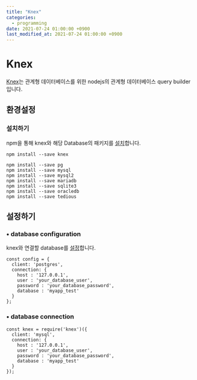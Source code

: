```yaml
---
title: "Knex"
categories: 
  - programming
date: 2021-07-24 01:00:00 +0900
last_modified_at: 2021-07-24 01:00:00 +0900
---
```


# Knex
[Knex](https://knexjs.org/)는 관계형 데이터베이스를 위한 nodejs의 관계형 데이터베이스 query builder 입니다.

## 환경설정
### 설치하기
npm을 통해 knex와 해당 Database의 패키지를 [설치](https://knexjs.org/#Installation-node)합니다.
```
npm install --save knex
```
```
npm install --save pg
npm install --save mysql
npm install --save mysql2
npm install --save mariadb
npm install --save sqlite3
npm install --save oracledb
npm install --save tedious
```

## 설정하기
### • database configuration
knex와 연결할 database를 [설정](https://knexjs.org/#Installation-client)합니다.
```
const config = {
  client: 'postgres',
  connection: {
    host : '127.0.0.1',
    user : 'your_database_user',
    password : 'your_database_password',
    database : 'myapp_test'
  }
};
```
### • database connection
```
const knex = require('knex')({
  client: 'mysql',
  connection: {
    host : '127.0.0.1',
    user : 'your_database_user',
    password : 'your_database_password',
    database : 'myapp_test'
  }
});
```
